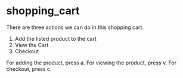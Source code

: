 # shopping_cart

There are three actions we can do in this shopping cart.
1. Add the listed product to the cart
2. View the Cart
3. Checkout

For adding the product, press a.
For viewing the product, press v.
For checkout, press c.
